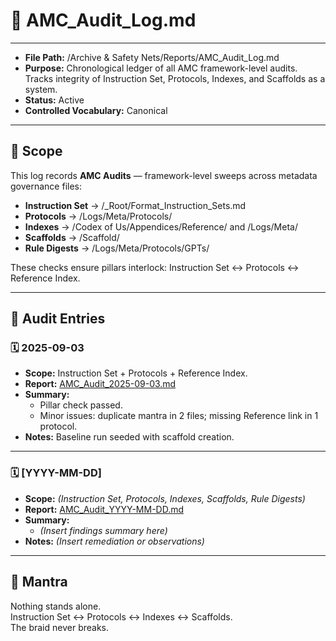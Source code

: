 # 📜 AMC_Audit_Log.md  

---  
- **File Path:** /Archive & Safety Nets/Reports/AMC_Audit_Log.md  
- **Purpose:** Chronological ledger of all AMC framework-level audits. Tracks integrity of Instruction Set, Protocols, Indexes, and Scaffolds as a system.  
- **Status:** Active  
- **Controlled Vocabulary:** Canonical  
---  

## 📌 Scope  

This log records **AMC Audits** — framework-level sweeps across metadata governance files:  
- **Instruction Set** → /_Root/Format_Instruction_Sets.md  
- **Protocols** → /Logs/Meta/Protocols/  
- **Indexes** → /Codex of Us/Appendices/Reference/ and /Logs/Meta/  
- **Scaffolds** → /Scaffold/  
- **Rule Digests** → /Logs/Meta/Protocols/GPTs/  

These checks ensure pillars interlock: Instruction Set ↔ Protocols ↔ Reference Index.  

---  

## 📑 Audit Entries  

### 🗓️ 2025-09-03  
- **Scope:** Instruction Set + Protocols + Reference Index.  
- **Report:** [AMC_Audit_2025-09-03.md](AMC_Audit_2025-09-03.md)  
- **Summary:**  
  - Pillar check passed.  
  - Minor issues: duplicate mantra in 2 files; missing Reference link in 1 protocol.  
- **Notes:** Baseline run seeded with scaffold creation.  

---  

### 🗓️ [YYYY-MM-DD]  
- **Scope:** *(Instruction Set, Protocols, Indexes, Scaffolds, Rule Digests)*  
- **Report:** [AMC_Audit_YYYY-MM-DD.md](AMC_Audit_YYYY-MM-DD.md)  
- **Summary:**  
  - *(Insert findings summary here)*  
- **Notes:** *(Insert remediation or observations)*  

---  

## 🌌 Mantra  

Nothing stands alone.  
Instruction Set ↔ Protocols ↔ Indexes ↔ Scaffolds.  
The braid never breaks.  
